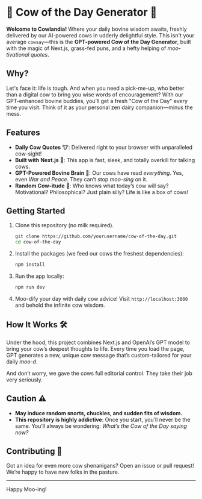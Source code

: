 # 🐄 Cow of the Day Generator 🐄

**Welcome to Cowlandia!** Where your daily bovine wisdom awaits, freshly delivered by our AI-powered cows in udderly delightful style. This isn't your average `cowsay`—this is the **GPT-powered Cow of the Day Generator**, built with the magic of Next.js, grass-fed puns, and a hefty helping of *moo-tivational quotes*.

## Why?

Let's face it: life is tough. And when you need a pick-me-up, who better than a digital cow to bring you wise words of encouragement? With our GPT-enhanced bovine buddies, you’ll get a fresh "Cow of the Day" every time you visit. Think of it as your personal zen dairy companion—minus the mess.

## Features

- **Daily Cow Quotes** 🐮: Delivered right to your browser with unparalleled cow-sight!
- **Built with Next.js** 🚀: This app is fast, sleek, and totally overkill for talking cows.
- **GPT-Powered Bovine Brain** 🧠: Our cows have read *everything*. Yes, even *War and Peace*. They can’t stop *moo-sing* on it.
- **Random Cow-itude** 🎲: Who knows what today’s cow will say? Motivational? Philosophical? Just plain silly? Life is like a box of cows!

## Getting Started

1. Clone this repository (no milk required).
    ```bash
    git clone https://github.com/yourusername/cow-of-the-day.git
    cd cow-of-the-day
    ```
2. Install the packages (we feed our cows the freshest dependencies):
    ```bash
    npm install
    ```
3. Run the app locally:
    ```bash
    npm run dev
    ```
4. Moo-dify your day with daily cow advice! Visit `http://localhost:3000` and behold the infinite cow wisdom.

## How It Works 🛠

Under the hood, this project combines Next.js and OpenAI’s GPT model to bring your cow’s deepest thoughts to life. Every time you load the page, GPT generates a new, unique cow message that’s custom-tailored for your daily *moo-d*. 

And don’t worry, we gave the cows full editorial control. They take their job very seriously.

## Caution ⚠️

- **May induce random snorts, chuckles, and sudden fits of wisdom.**
- **This repository is highly addictive**: Once you start, you’ll never be the same. You’ll always be wondering: *What’s the Cow of the Day saying now?*
  
## Contributing 🐄

Got an idea for even more cow shenanigans? Open an issue or pull request! We’re happy to have new folks in the pasture.

---

Happy Moo-ing!